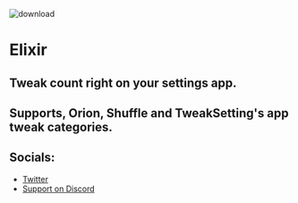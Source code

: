 ![download](https://i.ibb.co/cwFH9k3/787-A2-C6-F-12-BF-4-CF2-B894-F30-C9-FC57-CF9.png)


# Elixir

## Tweak count right on your settings app.

## Supports, Orion, Shuffle and TweakSetting's app tweak categories.


## Socials:

* [Twitter](https://twitter.com/Lukii120)
* [Support on Discord](https://discord.gg/pKekktctUK)
